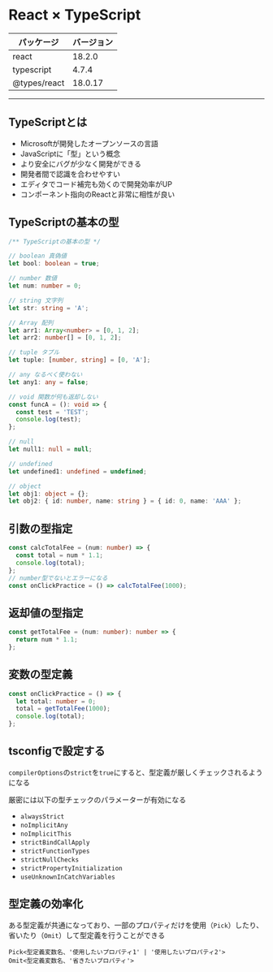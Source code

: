 # React × TypeScript

| パッケージ | バージョン |
| ----- | ----- |
| react | 18.2.0 |
| typescript | 4.7.4 |
| @types/react | 18.0.17 |

---

## TypeScriptとは
- Microsoftが開発したオープンソースの言語
- JavaScriptに「型」という概念
- より安全にバグが少なく開発ができる
- 開発者間で認識を合わせやすい
- エディタでコード補完も効くので開発効率がUP
- コンポーネント指向のReactと非常に相性が良い

## TypeScriptの基本の型
```ts
/** TypeScriptの基本の型 */

// boolean 真偽値
let bool: boolean = true;

// number 数値
let num: number = 0;

// string 文字列
let str: string = 'A';

// Array 配列
let arr1: Array<number> = [0, 1, 2];
let arr2: number[] = [0, 1, 2];

// tuple タプル
let tuple: [number, string] = [0, 'A'];

// any なるべく使わない
let any1: any = false;

// void 関数が何も返却しない
const funcA = (): void => {
  const test = 'TEST';
  console.log(test);
};

// null
let null1: null = null;

// undefined
let undefined1: undefined = undefined;

// object
let obj1: object = {};
let obj2: { id: number, name: string } = { id: 0, name: 'AAA' };
```

## 引数の型指定
```ts
const calcTotalFee = (num: number) => {
  const total = num * 1.1;
  console.log(total);
};
// number型でないとエラーになる
const onClickPractice = () => calcTotalFee(1000);
```

## 返却値の型指定
```ts
const getTotalFee = (num: number): number => {
  return num * 1.1;
};
```

## 変数の型定義
```ts
const onClickPractice = () => {
  let total: number = 0;
  total = getTotalFee(1000);
  console.log(total);
};
```

## tsconfigで設定する
`compilerOptions`の`strict`を`true`にすると、型定義が厳しくチェックされるようになる

厳密には以下の型チェックのパラメーターが有効になる

- `alwaysStrict`
- `noImplicitAny`
- `noImplicitThis`
- `strictBindCallApply`
- `strictFunctionTypes`
- `strictNullChecks`
- `strictPropertyInitialization`
- `useUnknownInCatchVariables`

## 型定義の効率化
ある型定義が共通になっており、一部のプロパティだけを使用（`Pick`）したり、省いたり（`Omit`）して型定義を行うことができる

```
Pick<型定義変数名、'使用したいプロパティ1' | '使用したいプロパティ2'>
Omit<型定義変数名、'省きたいプロパティ'>
```
